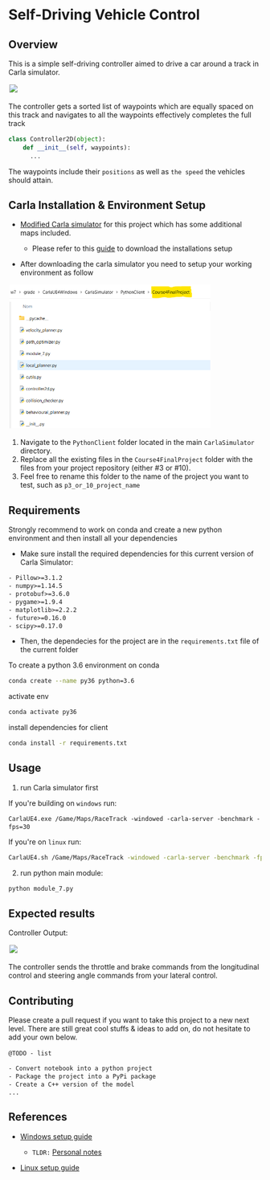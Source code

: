 # Self-Driving Vehicle Control

## Overview

This is a simple self-driving controller aimed to drive a car around a track in Carla simulator.

<img src="./doc/racetrack-waypoints.png" width="520" style="border:0px solid #FFFFFF; padding:1px; margin:1px"> 

The controller gets a sorted list of waypoints which are equally spaced on this track and navigates to all the waypoints effectively completes the full track 

```python
class Controller2D(object):
    def __init__(self, waypoints):
      ...
```

The waypoints include their `positions` as well as `the speed` the vehicles should attain.

## Carla Installation & Environment Setup

- [Modified Carla simulator](#) for this project which has some additional maps included.
  - Please refer to this [guide](https://github.com/diesimo-ai/self-driving-car-projects/tree/main/resources/customized-carla-simulator) to download the installations setup

- After downloading the carla simulator you need to setup your working environment as follow

<img src="..\p10-self-driving-car-motion-planner\doc\project-location.png" width="400" style="border:0px solid #FFFFFF; padding:1px; margin:1px"> 

1. Navigate to the `PythonClient` folder located in the main `CarlaSimulator` directory.
2. Replace all the existing files in the `Course4FinalProject` folder with the files from your project repository (either #3 or #10).
3. Feel free to rename this folder to the name of the project you want to test, such as `p3_or_10_project_name` 


## Requirements

Strongly recommend to work on conda and create a new python environment and then install all your dependencies

- Make sure install the required dependencies for this current version of Carla Simulator: 
 
```
- Pillow>=3.1.2
- numpy>=1.14.5
- protobuf>=3.6.0
- pygame>=1.9.4
- matplotlib>=2.2.2
- future>=0.16.0
- scipy>=0.17.0
```

- Then, the dependecies for the project are in the `requirements.txt` file of the current folder
  
To create a python 3.6 environment on conda

```sh
conda create --name py36 python=3.6
```

activate env

```sh
conda activate py36
```

install dependencies for client

```sh
conda install -r requirements.txt
```

## Usage

1. run Carla simulator first

If you're building on `windows` run: 

```batch
CarlaUE4.exe /Game/Maps/RaceTrack -windowed -carla-server -benchmark -fps=30
```
If you're on `linux` run: 

```bash
CarlaUE4.sh /Game/Maps/RaceTrack -windowed -carla-server -benchmark -fps=30
```

2. run python main module: 

```python 
python module_7.py
```

## Expected results

Controller Output:

<img src="./doc/controller-output.png" width="800" style="border:0px solid #FFFFFF; padding:1px; margin:1px"> 

The controller sends the throttle and brake commands from the longitudinal control and steering angle commands from your lateral control. 

## Contributing

Please create a pull request if you want to take this project to a new next level. There are still great cool stuffs & ideas to add on, do not hesitate to add your own below.

`@TODO - list`

```
- Convert notebook into a python project
- Package the project into a PyPi package
- Create a C++ version of the model
...
```

## References

- [Windows setup guide](https://github.com/afondiel/Self-Driving-Cars-Specialization/blob/main/Course1-Introduction-to-Self-Driving-Cars/resources/carla-simulator-install/CARLA-Setup-Guide-_Windows-x64_.pdf)
  - `TLDR:` [Personal notes](https://github.com/afondiel/Self-Driving-Cars-Specialization/blob/main/Course1-Introduction-to-Self-Driving-Cars/resources/carla-simulator-install/carla-simulator-install-on-windows.md)

- [Linux setup guide](https://github.com/afondiel/Self-Driving-Cars-Specialization/blob/main/Course1-Introduction-to-Self-Driving-Cars/resources/carla-simulator-install/CARLA-Setup-Guide-Ubuntu.pdf) 

